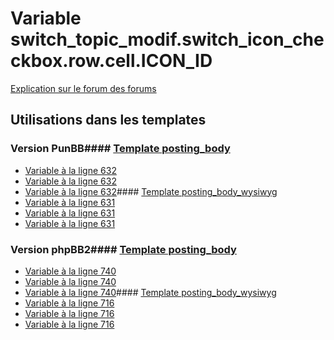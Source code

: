 # Variable switch_topic_modif.switch_icon_checkbox.row.cell.ICON_ID
[Explication sur le forum des forums](http://forum.forumactif.com/t294113-listing-des-variables#switch_topic_modif.switch_icon_checkbox.row.cell.ICON_ID)
## Utilisations dans les templates
### Version PunBB#### [Template posting_body](punbb/posting_body.md)
* [Variable à la ligne 632](../punbb/posting_body.tpl#L632)
* [Variable à la ligne 632](../punbb/posting_body.tpl#L632)
* [Variable à la ligne 632](../punbb/posting_body.tpl#L632)#### [Template posting_body_wysiwyg](punbb/posting_body_wysiwyg.md)
* [Variable à la ligne 631](../punbb/posting_body_wysiwyg.tpl#L631)
* [Variable à la ligne 631](../punbb/posting_body_wysiwyg.tpl#L631)
* [Variable à la ligne 631](../punbb/posting_body_wysiwyg.tpl#L631)
### Version phpBB2#### [Template posting_body](subsilver/posting_body.md)
* [Variable à la ligne 740](../subsilver/posting_body.tpl#L740)
* [Variable à la ligne 740](../subsilver/posting_body.tpl#L740)
* [Variable à la ligne 740](../subsilver/posting_body.tpl#L740)#### [Template posting_body_wysiwyg](subsilver/posting_body_wysiwyg.md)
* [Variable à la ligne 716](../subsilver/posting_body_wysiwyg.tpl#L716)
* [Variable à la ligne 716](../subsilver/posting_body_wysiwyg.tpl#L716)
* [Variable à la ligne 716](../subsilver/posting_body_wysiwyg.tpl#L716)